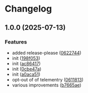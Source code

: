 # Changelog

## 1.0.0 (2025-07-13)


### Features

* added release-please ([0622744](https://github.com/dark-orchid/dark-orchid.github.io/commit/06227440c00f20baf4b60238f3c762b9ed07a1d3))
* init ([198f053](https://github.com/dark-orchid/dark-orchid.github.io/commit/198f05386a98592437d138074d2f019db028b799))
* init ([ac86417](https://github.com/dark-orchid/dark-orchid.github.io/commit/ac864178168e1eb7f06fbded205dd35d6c418877))
* init ([0cbe47a](https://github.com/dark-orchid/dark-orchid.github.io/commit/0cbe47a787fa096018d3081d1dbbeebdaf825ff1))
* init ([a0aca51](https://github.com/dark-orchid/dark-orchid.github.io/commit/a0aca51f71c8ca560b4f3393619768ba34b33c8f))
* opt-out of of telementry ([0611813](https://github.com/dark-orchid/dark-orchid.github.io/commit/0611813db0c3c4c6ebc94980e9efdf4519ebfd26))
* various improvements ([b7665ae](https://github.com/dark-orchid/dark-orchid.github.io/commit/b7665ae6e1f43b5f233e9268fa2f1b25e23d1ee9))
